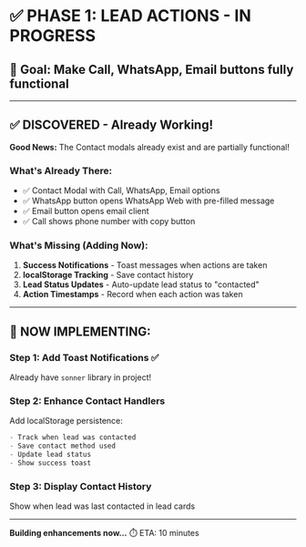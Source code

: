 # ✅ PHASE 1: LEAD ACTIONS - IN PROGRESS

## 🎯 Goal: Make Call, WhatsApp, Email buttons fully functional

---

## ✅ DISCOVERED - Already Working!

**Good News:** The Contact modals already exist and are partially functional!

### What's Already There:
- ✅ Contact Modal with Call, WhatsApp, Email options
- ✅ WhatsApp button opens WhatsApp Web with pre-filled message
- ✅ Email button opens email client
- ✅ Call shows phone number with copy button

### What's Missing (Adding Now):
1. **Success Notifications** - Toast messages when actions are taken
2. **localStorage Tracking** - Save contact history
3. **Lead Status Updates** - Auto-update lead status to "contacted"
4. **Action Timestamps** - Record when each action was taken

---

## 🔨 NOW IMPLEMENTING:

### Step 1: Add Toast Notifications ✅
Already have `sonner` library in project!

### Step 2: Enhance Contact Handlers
Add localStorage persistence:
```javascript
- Track when lead was contacted
- Save contact method used
- Update lead status
- Show success toast
```

### Step 3: Display Contact History
Show when lead was last contacted in lead cards

---

**Building enhancements now...** ⏱️ ETA: 10 minutes


